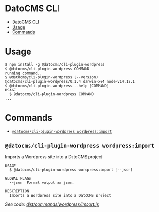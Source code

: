 # DatoCMS CLI

<!-- toc -->

- [DatoCMS CLI](#datocms-cli)
- [Usage](#usage)
- [Commands](#commands)
<!-- tocstop -->

# Usage

<!-- usage -->

```sh-session
$ npm install -g @datocms/cli-plugin-wordpress
$ @datocms/cli-plugin-wordpress COMMAND
running command...
$ @datocms/cli-plugin-wordpress (--version)
@datocms/cli-plugin-wordpress/0.1.4 darwin-x64 node-v14.19.1
$ @datocms/cli-plugin-wordpress --help [COMMAND]
USAGE
  $ @datocms/cli-plugin-wordpress COMMAND
...
```

<!-- usagestop -->

# Commands

<!-- commands -->

- [`@datocms/cli-plugin-wordpress wordpress:import`](#datocmscli-plugin-wordpress-wordpressimport)

## `@datocms/cli-plugin-wordpress wordpress:import`

Imports a Wordpress site into a DatoCMS project

```
USAGE
  $ @datocms/cli-plugin-wordpress wordpress:import [--json]

GLOBAL FLAGS
  --json  Format output as json.

DESCRIPTION
  Imports a Wordpress site into a DatoCMS project
```

_See code: [dist/commands/wordpress/import.js](https://github.com/datocms/cli/blob/v0.1.4/dist/commands/wordpress/import.js)_

<!-- commandsstop -->
